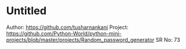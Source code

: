 # Untitled

Author: https://github.com/tusharnankani
Project: https://github.com/Python-World/python-mini-projects/blob/master/projects/Random_password_generator
SR No: 73